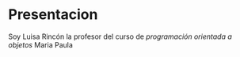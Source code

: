 # Presentacion

Soy Luisa Rincón la profesor del curso de *programación orientada a objetos* Maria Paula
